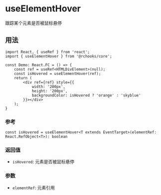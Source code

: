 # useElementHover

跟踪某个元素是否被鼠标悬停

## 用法
```tsx
import React, { useRef } from 'react';
import { useElementHover } from '@rchooks/core';

const Demo: React.FC = () => {
    const ref = useRef<HTMLDivElement>(null);
    const isHovered = useElementHover(ref);
    return (
        <div ref={ref} style={{
            width: '200px',
            height: '200px',
            backgroundColor: isHovered ? 'orange' : 'skyblue'
        }}></div>
    );
}
```

### 参考
```tsx
const isHovered = useElementHover<T extends EventTarget>(elementRef: React.RefObject<T>): boolean
```

### 返回值
- `isHovered`: 元素是否被鼠标悬停

### 参数
- `elementRef`: 元素引用
